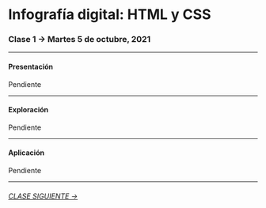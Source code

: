 # Infografía digital: HTML y CSS

### Clase 1 → Martes 5 de octubre, 2021

- - - - - - - 

#### Presentación
 
Pendiente

- - - - - - - 

#### Exploración

Pendiente

- - - - - - - 

#### Aplicación

Pendiente

- - - - - - - 

###### [CLASE SIGUIENTE →](https://github.com/profesorfaco/infografia/tree/main/clase-2) 
